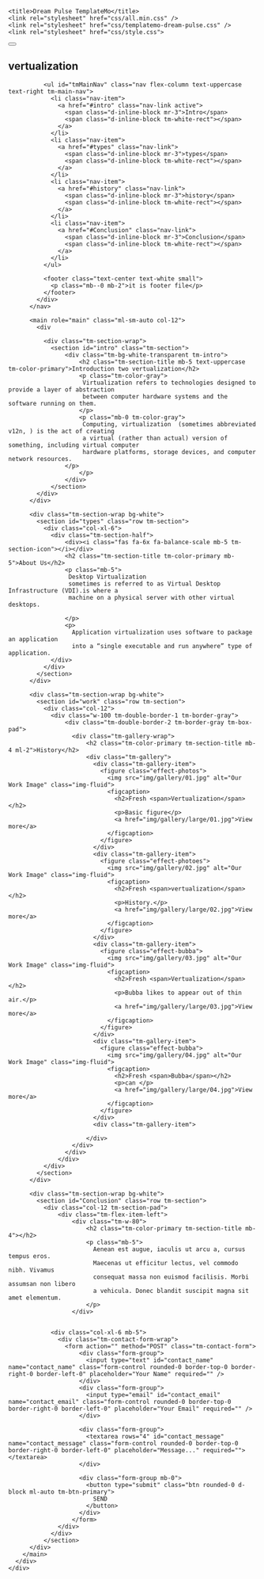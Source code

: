 <!DOCTYPE html>
<html lang="en">
  <head>
    <meta charset="UTF-8" />
    <meta name="viewport" content="width=device-width, initial-scale=1.0" />
    <meta http-equiv="X-UA-Compatible" content="ie=edge" />

    <title>Dream Pulse TemplateMo</title>
    <link rel="stylesheet" href="css/all.min.css" />
    <link rel="stylesheet" href="css/templatemo-dream-pulse.css" />
    <link rel="stylesheet" href="css/style.css">
  </head>
  <body>
    <main class="container-fluid">
      <div class="row">        
          <nav id="tmSidebar" class="tm-bg-black-transparent tm-sidebar">
            <button class="navbar-toggler" type="button" aria-label="Toggle navigation">
              <i class="fas fa-bars"></i>
            </button>
            <div class="tm-sidebar-sticky">
              <div class="tm-brand-box">
                <div class="tm-double-border-1">
                  <div class="tm-double-border-2">
                    <h1 class="tm-brand text-uppercase">vertualization</h1>
                  </div>
                </div>
              </div>

              <ul id="tmMainNav" class="nav flex-column text-uppercase text-right tm-main-nav">
                <li class="nav-item">
                  <a href="#intro" class="nav-link active">
                    <span class="d-inline-block mr-3">Intro</span>
                    <span class="d-inline-block tm-white-rect"></span>
                  </a>
                </li>
                <li class="nav-item">
                  <a href="#types" class="nav-link">
                    <span class="d-inline-block mr-3">types</span>
                    <span class="d-inline-block tm-white-rect"></span>
                  </a>
                </li>
                <li class="nav-item">
                  <a href="#history" class="nav-link">
                    <span class="d-inline-block mr-3">history</span>
                    <span class="d-inline-block tm-white-rect"></span>
                  </a>
                </li>
                <li class="nav-item">
                  <a href="#Conclusion" class="nav-link">
                    <span class="d-inline-block mr-3">Conclusion</span>
                    <span class="d-inline-block tm-white-rect"></span>
                  </a>
                </li>
              </ul>
              
              <footer class="text-center text-white small">
                <p class="mb--0 mb-2">it is footer file</p>
              </footer>
            </div>
          </nav>
          
          <main role="main" class="ml-sm-auto col-12">
            <div
            
              <div class="tm-section-wrap">
                <section id="intro" class="tm-section">
                    <div class="tm-bg-white-transparent tm-intro">
                        <h2 class="tm-section-title mb-5 text-uppercase tm-color-primary">Introduction two vertualization</h2>
                        <p class="tm-color-gray">
                         Virtualization refers to technologies designed to provide a layer of abstraction 
                         between computer hardware systems and the software running on them. 
                        </p>
                        <p class="mb-0 tm-color-gray">
                         Computing, virtualization  (sometimes abbreviated v12n, ) is the act of creating 
                         a virtual (rather than actual) version of something, including virtual computer 
                         hardware platforms, storage devices, and computer network resources.
                    </p>
                        </p>
                    </div>              
                </section>
            </div>            
          </div>

          <div class="tm-section-wrap bg-white">
            <section id="types" class="row tm-section">
              <div class="col-xl-6">
                <div class="tm-section-half">    
                    <div><i class="fas fa-6x fa-balance-scale mb-5 tm-section-icon"></i></div>                        
                    <h2 class="tm-section-title tm-color-primary mb-5">About Us</h2>
                    <p class="mb-5">
                     Desktop Virtualization
                     sometimes is referred to as Virtual Desktop Infrastructure (VDI).is where a 
                     machine on a physical server with other virtual desktops. 

                    </p>
                    <p>
                      Application virtualization uses software to package an application
 					  into a “single executable and run anywhere” type of application.
                </div>
              </div>
            </section>
          </div>
            
          <div class="tm-section-wrap bg-white">
            <section id="work" class="row tm-section">
              <div class="col-12">
                <div class="w-100 tm-double-border-1 tm-border-gray">
                    <div class="tm-double-border-2 tm-border-gray tm-box-pad">
                      <div class="tm-gallery-wrap">
                          <h2 class="tm-color-primary tm-section-title mb-4 ml-2">History</h2>
                          <div class="tm-gallery">
                            <div class="tm-gallery-item">                        
                              <figure class="effect-photos">
                                <img src="img/gallery/01.jpg" alt="Our Work Image" class="img-fluid">
                                <figcaption>
                                  <h2>Fresh <span>Vertualization</span></h2>
                                  <p>Basic figure</p>
                                  <a href="img/gallery/large/01.jpg">View more</a>
                                </figcaption>
                              </figure>
                            </div>
                            <div class="tm-gallery-item">
                              <figure class="effect-photoes">
                                <img src="img/gallery/02.jpg" alt="Our Work Image" class="img-fluid">
                                <figcaption>
                                  <h2>Fresh <span>vertualization</span></h2>
                                  <p>History.</p>
                                  <a href="img/gallery/large/02.jpg">View more</a>
                                </figcaption>
                              </figure>
                            </div>
                            <div class="tm-gallery-item">
                              <figure class="effect-bubba">
                                <img src="img/gallery/03.jpg" alt="Our Work Image" class="img-fluid">
                                <figcaption>
                                  <h2>Fresh <span>Vertualization</span></h2>
                                  <p>Bubba likes to appear out of thin air.</p>
                                  <a href="img/gallery/large/03.jpg">View more</a>
                                </figcaption>
                              </figure>
                            </div>
                            <div class="tm-gallery-item">
                              <figure class="effect-bubba">
                                <img src="img/gallery/04.jpg" alt="Our Work Image" class="img-fluid">
                                <figcaption>
                                  <h2>Fresh <span>Bubba</span></h2>
                                  <p>can </p>
                                  <a href="img/gallery/large/04.jpg">View more</a>
                                </figcaption>
                              </figure>
                            </div>
                            <div class="tm-gallery-item">
                              
                          </div>
                      </div>                        
                    </div>                  
                  </div>     
              </div>         
            </section>
          </div>
            
          <div class="tm-section-wrap bg-white">
            <section id="Conclusion" class="row tm-section">
              <div class="col-12 tm-section-pad">
                  <div class="tm-flex-item-left">
                      <div class="tm-w-80">
                          <h2 class="tm-color-primary tm-section-title mb-4"></h2>
                          <p class="mb-5">
                            Aenean est augue, iaculis ut arcu a, cursus tempus eros.
                            Maecenas ut efficitur lectus, vel commodo nibh. Vivamus
                            consequat massa non euismod facilisis. Morbi assumsan non libero
                            a vehicula. Donec blandit suscipit magna sit amet elementum.
                          </p>
                      </div>
                      
                      
                <div class="col-xl-6 mb-5">
                  <div class="tm-contact-form-wrap">
                    <form action="" method="POST" class="tm-contact-form">
                        <div class="form-group">
                          <input type="text" id="contact_name" name="contact_name" class="form-control rounded-0 border-top-0 border-right-0 border-left-0" placeholder="Your Name" required="" />
                        </div>
                        <div class="form-group">
                          <input type="email" id="contact_email" name="contact_email" class="form-control rounded-0 border-top-0 border-right-0 border-left-0" placeholder="Your Email" required="" />
                        </div>
                
                        <div class="form-group">
                          <textarea rows="4" id="contact_message" name="contact_message" class="form-control rounded-0 border-top-0 border-right-0 border-left-0" placeholder="Message..." required=""></textarea>
                        </div>
                
                        <div class="form-group mb-0">
                          <button type="submit" class="btn rounded-0 d-block ml-auto tm-btn-primary">
                            SEND
                          </button>
                        </div>
                      </form>
                  </div>                    
                </div>
              </section>
          </div>
        </main>        
      </div>
    </div>
  </body>
</html>
